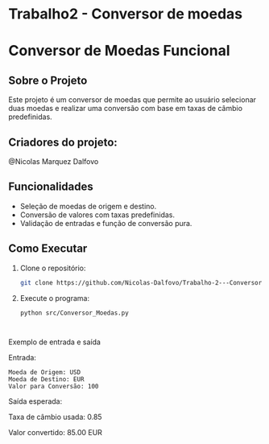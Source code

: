 # Trabalho2 - Conversor de moedas

# Conversor de Moedas Funcional

## Sobre o Projeto
Este projeto é um conversor de moedas que permite ao usuário selecionar duas moedas e realizar uma conversão com base em taxas de câmbio predefinidas.

## Criadores do projeto:
@Nicolas Marquez Dalfovo

## Funcionalidades
- Seleção de moedas de origem e destino.
- Conversão de valores com taxas predefinidas.
- Validação de entradas e função de conversão pura.

## Como Executar

1. Clone o repositório:
   ```bash
   git clone https://github.com/Nicolas-Dalfovo/Trabalho-2---Conversor-de-moedas
   
2. Execute o programa:
   ```bash
   python src/Conversor_Moedas.py




Exemplo de entrada e saída

Entrada:

    Moeda de Origem: USD
    Moeda de Destino: EUR
    Valor para Conversão: 100
    
Saída esperada:

Taxa de câmbio usada: 0.85

Valor convertido: 85.00 EUR
